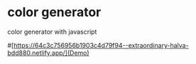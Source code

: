 ﻿# color generator
color generator with javascript

#[https://64c3c756956b1903c4d79f94--extraordinary-halva-bdd880.netlify.app/](Demo)
